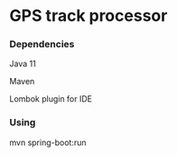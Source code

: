 # GPS track processor

### Dependencies
Java 11

Maven

Lombok plugin for IDE

### Using
mvn spring-boot:run